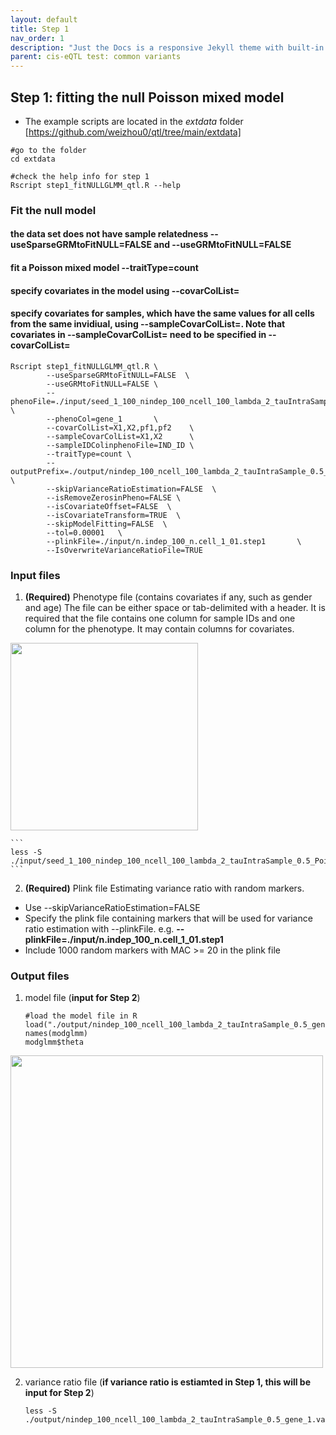 ```yaml
---
layout: default
title: Step 1
nav_order: 1
description: "Just the Docs is a responsive Jekyll theme with built-in search that is easily customizable and hosted on GitHub Pages."
parent: cis-eQTL test: common variants
---
```



## Step 1: fitting the null Poisson mixed model


* The example scripts are located in the *extdata* folder [https://github.com/weizhou0/qtl/tree/main/extdata]

```
#go to the folder
cd extdata
```

```
#check the help info for step 1
Rscript step1_fitNULLGLMM_qtl.R --help
```

### Fit the null model 

#### the data set does not have sample relatedness **--useSparseGRMtoFitNULL=FALSE** and **--useGRMtoFitNULL=FALSE** 
#### fit a Poisson mixed model **--traitType=count**
#### specify covariates in the model using **--covarColList=**
#### specify covariates for samples, which have the same values for all cells from the same invidiual, using **--sampleCovarColList=**. Note that covariates in **--sampleCovarColList=** need to be specified in **--covarColList=** 

```
Rscript step1_fitNULLGLMM_qtl.R \
        --useSparseGRMtoFitNULL=FALSE  \
        --useGRMtoFitNULL=FALSE \
        --phenoFile=./input/seed_1_100_nindep_100_ncell_100_lambda_2_tauIntraSample_0.5_Poisson.txt	\
        --phenoCol=gene_1       \
        --covarColList=X1,X2,pf1,pf2    \
        --sampleCovarColList=X1,X2      \
        --sampleIDColinphenoFile=IND_ID \
        --traitType=count \
        --outputPrefix=./output/nindep_100_ncell_100_lambda_2_tauIntraSample_0.5_gene_1 \
        --skipVarianceRatioEstimation=FALSE  \
        --isRemoveZerosinPheno=FALSE \
        --isCovariateOffset=FALSE  \
        --isCovariateTransform=TRUE  \
        --skipModelFitting=FALSE  \
        --tol=0.00001   \
        --plinkFile=./input/n.indep_100_n.cell_1_01.step1       \
        --IsOverwriteVarianceRatioFile=TRUE
```

### Input files
1. **(Required)** Phenotype file (contains covariates if any, such as gender and age)
The file can be either space or tab-delimited with a header. It is required that the file contains one column for sample IDs and one column for the phenotype. It may contain columns for covariates. <br/>

<img src="{{site.baseurl | prepend: site.url}}/assets/img/pheno_head.png" width="300">

    ```
    less -S ./input/seed_1_100_nindep_100_ncell_100_lambda_2_tauIntraSample_0.5_Poisson.txt
    ```

2. **(Required)** Plink file 
Estimating variance ratio with random markers. 
* Use --skipVarianceRatioEstimation=FALSE
* Specify the plink file containing markers that will be used for variance ratio estimation with --plinkFile. e.g. **--plinkFile=./input/n.indep_100_n.cell_1_01.step1**
* Include 1000 random markers with MAC >= 20 in the plink file




### Output files

1. model file (**input for Step 2**)


    ```
    #load the model file in R
    load("./output/nindep_100_ncell_100_lambda_2_tauIntraSample_0.5_gene_1.rda")
    names(modglmm)
    modglmm$theta

    ```
<img src="{{site.baseurl | prepend: site.url}}/assets/img/SAIGE-step1-output.png" width="500">

2. variance ratio file (**if variance ratio is estiamted in Step 1, this will be input for Step 2**)

    ```
    less -S ./output/nindep_100_ncell_100_lambda_2_tauIntraSample_0.5_gene_1.varianceRatio.txt
    ```
